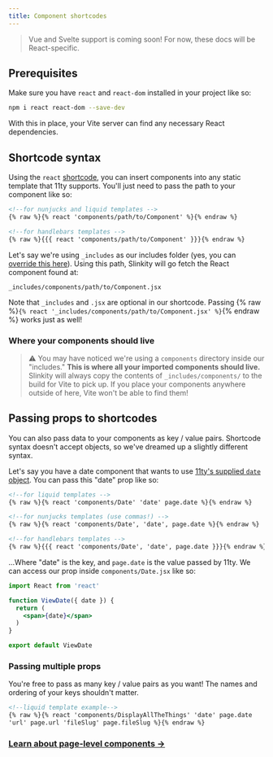 ```yaml
---
title: Component shortcodes
---
```


> Vue and Svelte support is coming soon! For now, these docs will be React-specific.

## Prerequisites

Make sure you have `react` and `react-dom` installed in your project like so:

```bash
npm i react react-dom --save-dev
```

With this in place, your Vite server can find any necessary React dependencies.

## Shortcode syntax

Using the `react` [shortcode](https://www.11ty.dev/docs/shortcodes/), you can insert components into any static template that 11ty supports. You'll just need to pass the path to your component like so:

```html
<!--for nunjucks and liquid templates -->
{% raw %}{% react 'components/path/to/Component' %}{% endraw %}

<!--for handlebars templates --> 
{% raw %}{{{ react 'components/path/to/Component' }}}{% endraw %}
```

Let's say we're using `_includes` as our includes folder (yes, you can [override this here](https://www.11ty.dev/docs/config/#directory-for-includes)). Using this path, Slinkity will go fetch the React component found at:

```
_includes/components/path/to/Component.jsx
```

Note that `_includes` and `.jsx` are optional in our shortcode. Passing {% raw %}`{% react '_includes/components/path/to/Component.jsx' %}`{% endraw %} works just as well!

### Where your components should live

> ⚠️ You may have noticed we're using a `components` directory inside our "includes." **This is where all your imported components should live.** Slinkity will always copy the contents of `_includes/components/` to the build for Vite to pick up. If you place your components anywhere outside of here, Vite won't be able to find them!

## Passing props to shortcodes

You can also pass data to your components as key / value pairs. Shortcode syntax doesn't accept objects, so we've dreamed up a slightly different syntax.

Let's say you have a date component that wants to use [11ty's supplied `date` object](https://www.11ty.dev/docs/data-eleventy-supplied/). You can pass this "date" prop like so:

```html
<!--for liquid templates -->
{% raw %}{% react 'components/Date' 'date' page.date %}{% endraw %}

<!--for nunjucks templates (use commas!) -->
{% raw %}{% react 'components/Date', 'date', page.date %}{% endraw %}

<!--for handlebars templates --> 
{% raw %}{{{ react 'components/Date', 'date', page.date }}}{% endraw %}
```

...Where "date" is the key, and `page.date` is the value passed by 11ty. We can access our prop inside `components/Date.jsx` like so:

```jsx
import React from 'react'

function ViewDate({ date }) {
  return (
    <span>{date}</span>
  )
}

export default ViewDate
```

### Passing multiple props

You're free to pass as many key / value pairs as you want! The names and ordering of your keys shouldn't matter.

```html
<!--liquid template example-->
{% raw %}{% react 'components/DisplayAllTheThings' 'date' page.date
'url' page.url 'fileSlug' page.fileSlug %}{% endraw %}
```

### [Learn about page-level components →](/docs/component-pages-layouts)